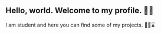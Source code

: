 ## Hello, world. Welcome to my profile. 🙂👋

I am student and here you can find some of my projects. 👨‍💻⌛

